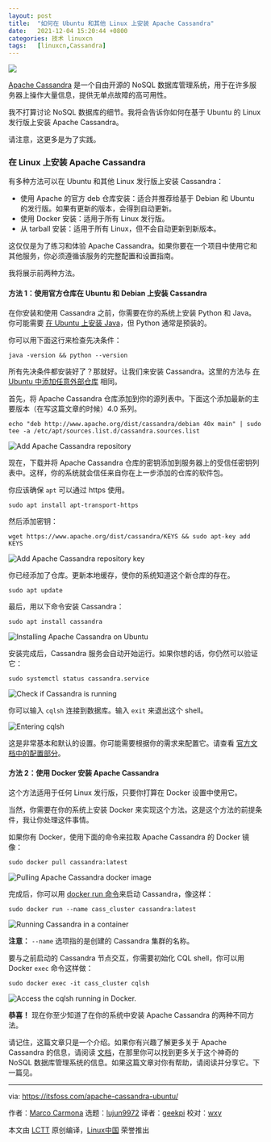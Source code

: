 ```yaml
---
layout: post
title:	"如何在 Ubuntu 和其他 Linux 上安装 Apache Cassandra"
date:	2021-12-04 15:20:44 +0800 
categories:	技术 linuxcn 
tags:	[linuxcn,Cassandra]
---
```



![](/Asserts/Images/album/202112/04/151942ihpizylzk0i3pt0i.jpg)


[Apache Cassandra](https://cassandra.apache.org/_/index.html) 是一个自由开源的 NoSQL 数据库管理系统，用于在许多服务器上操作大量信息，提供无单点故障的高可用性。


我不打算讨论 NoSQL 数据库的细节。我将会告诉你如何在基于 Ubuntu 的 Linux 发行版上安装 Apache Cassandra。


请注意，这更多是为了实践。


### 在 Linux 上安装 Apache Cassandra


有多种方法可以在 Ubuntu 和其他 Linux 发行版上安装 Cassandra：


* 使用 Apache 的官方 deb 仓库安装：适合并推荐给基于 Debian 和 Ubuntu 的发行版。如果有更新的版本，会得到自动更新。
* 使用 Docker 安装：适用于所有 Linux 发行版。
* 从 tarball 安装：适用于所有 Linux，但不会自动更新到新版本。


这仅仅是为了练习和体验 Apache Cassandra。如果你要在一个项目中使用它和其他服务，你必须遵循该服务的完整配置和设置指南。


我将展示前两种方法。


#### 方法 1：使用官方仓库在 Ubuntu 和 Debian 上安装 Cassandra


在你安装和使用 Cassandra 之前，你需要在你的系统上安装 Python 和 Java。你可能需要 [在 Ubuntu 上安装 Java](https://itsfoss.com/install-java-ubuntu/)，但 Python 通常是预装的。


你可以用下面这行来检查先决条件：



```
java -version && python --version

```

所有先决条件都安装好了？那就好。让我们来安装 Cassandra。这里的方法与 [在 Ubuntu 中添加任意外部仓库](https://itsfoss.com/adding-external-repositories-ubuntu/) 相同。


首先，将 Apache Cassandra 仓库添加到你的源列表中。下面这个添加最新的主要版本（在写这篇文章的时候）4.0 系列。



```
echo "deb http://www.apache.org/dist/cassandra/debian 40x main" | sudo tee -a /etc/apt/sources.list.d/cassandra.sources.list

```

![Add Apache Cassandra repository](/Asserts/Images/album/202112/04/152044finw2ccwbw6k2cgw.png)


现在，下载并将 Apache Cassandra 仓库的密钥添加到服务器上的受信任密钥列表中。这样，你的系统就会信任来自你在上一步添加的仓库的软件包。


你应该确保 `apt` 可以通过 https 使用。



```
sudo apt install apt-transport-https

```

然后添加密钥：



```
wget https://www.apache.org/dist/cassandra/KEYS && sudo apt-key add KEYS

```

![Add Apache Cassandra repository key](/Asserts/Images/album/202112/04/152045vxulruzhrljzrigl.png)


你已经添加了仓库。更新本地缓存，使你的系统知道这个新仓库的存在。



```
sudo apt update

```

最后，用以下命令安装 Cassandra：



```
sudo apt install cassandra

```

![Installing Apache Cassandra on Ubuntu](/Asserts/Images/album/202112/04/152045ddlpwv9xpxzyiv5l.png)


安装完成后，Cassandra 服务会自动开始运行。如果你想的话，你仍然可以验证它：



```
sudo systemctl status cassandra.service

```

![Check if Cassandra is running](/Asserts/Images/album/202112/04/152046evhex7bux0ep0fbn.png)


你可以输入 `cqlsh` 连接到数据库。输入 `exit` 来退出这个 shell。


![Entering cqlsh](/Asserts/Images/album/202112/04/152046dztbntmrnz66a4tx.png)


这是非常基本和默认的设置。你可能需要根据你的需求来配置它。请查看 [官方文档中的配置部分](https://cassandra.apache.org/doc/latest/cassandra/getting_started/configuring.html)。


#### 方法 2：使用 Docker 安装 Apache Cassandra


这个方法适用于任何 Linux 发行版，只要你打算在 Docker 设置中使用它。


当然，你需要在你的系统上安装 Docker 来实现这个方法。这是这个方法的前提条件，我让你处理这件事情。


如果你有 Docker，使用下面的命令来拉取 Apache Cassandra 的 Docker 镜像：



```
sudo docker pull cassandra:latest

```

![Pulling Apache Cassandra docker image](/Asserts/Images/album/202112/04/152046swkwzc0zrczswxr0.png)


完成后，你可以用 [docker run 命令](https://linuxhandbook.com/docker-run-vs-start-vs-create/)来启动 Cassandra，像这样：



```
sudo docker run --name cass_cluster cassandra:latest

```

![Running Cassandra in a container](/Asserts/Images/album/202112/04/152047xnahi625am9vi6z6.png)


**注意：** `--name` 选项指的是创建的 Cassandra 集群的名称。


要与之前启动的 Cassandra 节点交互，你需要初始化 CQL shell，你可以用 Docker `exec` 命令这样做：



```
sudo docker exec -it cass_cluster cqlsh

```

![Access the cqlsh running in Docker.](/Asserts/Images/album/202112/04/152047b9w7977af7xsvahs.png)


**恭喜！** 现在你至少知道了在你的系统中安装 Apache Cassandra 的两种不同方法。


请记住，这篇文章只是一个介绍。如果你有兴趣了解更多关于 Apache Cassandra 的信息，请阅读 [文档](https://cassandra.apache.org/doc/latest/index.html)，在那里你可以找到更多关于这个神奇的 NoSQL 数据库管理系统的信息。如果这篇文章对你有帮助，请阅读并分享它。下一篇见。




---


via: <https://itsfoss.com/apache-cassandra-ubuntu/>


作者：[Marco Carmona](https://itsfoss.com/author/marco/) 选题：[lujun9972](https://github.com/lujun9972) 译者：[geekpi](https://github.com/geekpi) 校对：[wxy](https://github.com/wxy)


本文由 [LCTT](https://github.com/LCTT/TranslateProject) 原创编译，[Linux中国](https://linux.cn/) 荣誉推出
